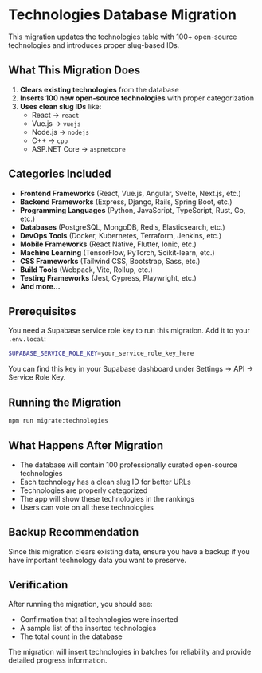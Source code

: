 # Technologies Database Migration

This migration updates the technologies table with 100+ open-source technologies and introduces proper slug-based IDs.

## What This Migration Does

1. **Clears existing technologies** from the database
2. **Inserts 100 new open-source technologies** with proper categorization
3. **Uses clean slug IDs** like:
   - React → `react`
   - Vue.js → `vuejs`
   - Node.js → `nodejs`
   - C++ → `cpp`
   - ASP.NET Core → `aspnetcore`

## Categories Included

- **Frontend Frameworks** (React, Vue.js, Angular, Svelte, Next.js, etc.)
- **Backend Frameworks** (Express, Django, Rails, Spring Boot, etc.)
- **Programming Languages** (Python, JavaScript, TypeScript, Rust, Go, etc.)
- **Databases** (PostgreSQL, MongoDB, Redis, Elasticsearch, etc.)
- **DevOps Tools** (Docker, Kubernetes, Terraform, Jenkins, etc.)
- **Mobile Frameworks** (React Native, Flutter, Ionic, etc.)
- **Machine Learning** (TensorFlow, PyTorch, Scikit-learn, etc.)
- **CSS Frameworks** (Tailwind CSS, Bootstrap, Sass, etc.)
- **Build Tools** (Webpack, Vite, Rollup, etc.)
- **Testing Frameworks** (Jest, Cypress, Playwright, etc.)
- **And more...**

## Prerequisites

You need a Supabase service role key to run this migration. Add it to your `.env.local`:

```bash
SUPABASE_SERVICE_ROLE_KEY=your_service_role_key_here
```

You can find this key in your Supabase dashboard under Settings → API → Service Role Key.

## Running the Migration

```bash
npm run migrate:technologies
```

## What Happens After Migration

- The database will contain 100 professionally curated open-source technologies
- Each technology has a clean slug ID for better URLs
- Technologies are properly categorized
- The app will show these technologies in the rankings
- Users can vote on all these technologies

## Backup Recommendation

Since this migration clears existing data, ensure you have a backup if you have important technology data you want to preserve.

## Verification

After running the migration, you should see:
- Confirmation that all technologies were inserted
- A sample list of the inserted technologies
- The total count in the database

The migration will insert technologies in batches for reliability and provide detailed progress information.